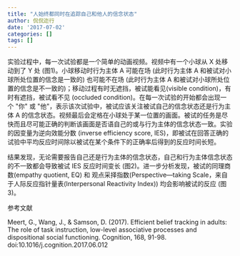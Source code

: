 ```yaml
---
title: "人始终都同时在追踪自己和他人的信念状态"
author: 侃侃迩行
date: '2017-07-02'
categories: []
tags: []
---
```


实验过程中，每一次试验都是一个简单的动画视频。视频中有一个小球从 X 处移动到了 Y 处 (图1)。小球移动时行为主体 A 可能在场 (此时行为主体 A 和被试对小球所处位置的信念是一致的) 也可能不在场 (此时行为主体 A 和被试对小球所处位置的信念是不一致的)；移动过程有时无遮挡，被试能看见(visible condition)，有时有遮挡，被试看不见 (occluded condition)。在每一次试验的开始都会出现一个 "你" 或 "他"，表示该次试验中，被试应该关注被试自己的信念状态还是行为主体 A 的信念状态。视频最后会定格在小球处于某一位置的画面。被试的任务是尽快而且尽可能正确的判断该画面是否语自己的或与行为主体的信念状态一致。实验的因变量为逆向效能分数 (inverse efficiency score, IES)，即被试在回答正确的试验中平均反应时间除以被试在某个条件下的正确率后得到的反应时间长短。

结果发现，无论需要报告自己还是行为主体的信念状态，自己和行为主体信念状态的不一致都会导致被试 IES 反应时间变长 (图2)。进一步分析发现，被试的同理商数(empathy quotient, EQ) 和 观点采择指数(Perspective—taking Scale，来自于人际反应指针量表(Interpersonal Reactivity Index)) 均会影响被试的反应 (图3)。

参考文献

Meert, G., Wang, J., & Samson, D. (2017). Efficient belief tracking in adults: The role of task instruction, low-level associative processes and dispositional social functioning. Cognition, 168, 91-98. doi:10.1016/j.cognition.2017.06.012